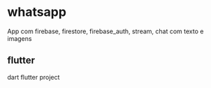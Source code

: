 # whatsapp

App com firebase, firestore, firebase_auth, stream, chat com texto e imagens

## flutter

dart flutter project
